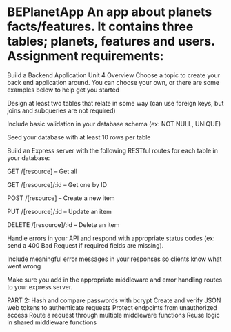 # BEPlanetApp An app about planets facts/features. It contains three tables; planets, features and users. Assignment requirements:

Build a Backend Application
Unit 4
Overview
Choose a topic to create your back end application around. You can choose your own, or there are some examples below to help get you started

Design at least two tables that relate in some way (can use foreign keys, but joins and subqueries are not required)

Include basic validation in your database schema (ex: NOT NULL, UNIQUE)

Seed your database with at least 10 rows per table

Build an Express server with the following RESTful routes for each table in your database:

GET /[resource] – Get all

GET /[resource]/:id – Get one by ID

POST /[resource] – Create a new item

PUT /[resource]/:id – Update an item

DELETE /[resource]/:id – Delete an item

Handle errors in your API and respond with appropriate status codes (ex: send a 400 Bad Request if required fields are missing).

Include meaningful error messages in your responses so clients know what went wrong

Make sure you add in the appropriate middleware and error handling routes to your express server.

PART 2: 
Hash and compare passwords with bcrypt
Create and verify JSON web tokens to authenticate requests
Protect endpoints from unauthorized access
Route a request through multiple middleware functions
Reuse logic in shared middleware functions

